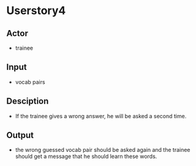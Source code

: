 # Userstory4

## Actor 
* trainee

## Input
* vocab pairs

## Desciption
* If the trainee gives a wrong answer, he will be asked a second time. 

## Output
* the wrong guessed vocab pair should be asked again and the trainee should get a message that he should learn these words. 
